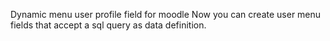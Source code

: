 Dynamic menu user profile field for moodle
Now you can create user menu fields that accept a sql query as data definition.
